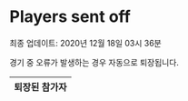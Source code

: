 # Players sent off
최종 업데이트: 2020년 12월 18일 03시 36분


경기 중 오류가 발생하는 경우 자동으로 퇴장됩니다.


| 퇴장된 참가자 |
|:---:|